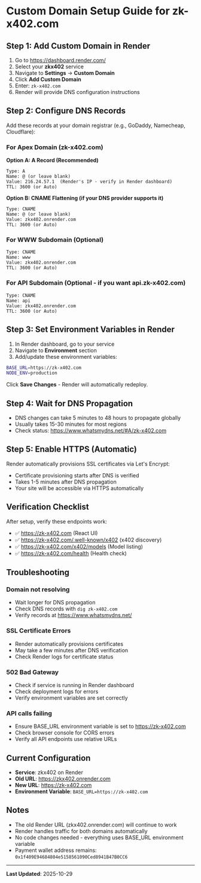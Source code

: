 # Custom Domain Setup Guide for zk-x402.com

## Step 1: Add Custom Domain in Render

1. Go to https://dashboard.render.com/
2. Select your **zkx402** service
3. Navigate to **Settings** → **Custom Domain**
4. Click **Add Custom Domain**
5. Enter: `zk-x402.com`
6. Render will provide DNS configuration instructions

## Step 2: Configure DNS Records

Add these records at your domain registrar (e.g., GoDaddy, Namecheap, Cloudflare):

### For Apex Domain (zk-x402.com)

**Option A: A Record (Recommended)**
```
Type: A
Name: @ (or leave blank)
Value: 216.24.57.1  (Render's IP - verify in Render dashboard)
TTL: 3600 (or Auto)
```

**Option B: CNAME Flattening (if your DNS provider supports it)**
```
Type: CNAME
Name: @ (or leave blank)
Value: zkx402.onrender.com
TTL: 3600 (or Auto)
```

### For WWW Subdomain (Optional)
```
Type: CNAME
Name: www
Value: zkx402.onrender.com
TTL: 3600 (or Auto)
```

### For API Subdomain (Optional - if you want api.zk-x402.com)
```
Type: CNAME
Name: api
Value: zkx402.onrender.com
TTL: 3600 (or Auto)
```

## Step 3: Set Environment Variables in Render

1. In Render dashboard, go to your service
2. Navigate to **Environment** section
3. Add/update these environment variables:

```bash
BASE_URL=https://zk-x402.com
NODE_ENV=production
```

Click **Save Changes** - Render will automatically redeploy.

## Step 4: Wait for DNS Propagation

- DNS changes can take 5 minutes to 48 hours to propagate globally
- Usually takes 15-30 minutes for most regions
- Check status: https://www.whatsmydns.net/#A/zk-x402.com

## Step 5: Enable HTTPS (Automatic)

Render automatically provisions SSL certificates via Let's Encrypt:
- Certificate provisioning starts after DNS is verified
- Takes 1-5 minutes after DNS propagation
- Your site will be accessible via HTTPS automatically

## Verification Checklist

After setup, verify these endpoints work:

- ✅ https://zk-x402.com (React UI)
- ✅ https://zk-x402.com/.well-known/x402 (x402 discovery)
- ✅ https://zk-x402.com/x402/models (Model listing)
- ✅ https://zk-x402.com/health (Health check)

## Troubleshooting

### Domain not resolving
- Wait longer for DNS propagation
- Check DNS records with `dig zk-x402.com`
- Verify records at https://www.whatsmydns.net/

### SSL Certificate Errors
- Render automatically provisions certificates
- May take a few minutes after DNS verification
- Check Render logs for certificate status

### 502 Bad Gateway
- Check if service is running in Render dashboard
- Check deployment logs for errors
- Verify environment variables are set correctly

### API calls failing
- Ensure BASE_URL environment variable is set to https://zk-x402.com
- Check browser console for CORS errors
- Verify all API endpoints use relative URLs

## Current Configuration

- **Service**: zkx402 on Render
- **Old URL**: https://zkx402.onrender.com
- **New URL**: https://zk-x402.com
- **Environment Variable**: `BASE_URL=https://zk-x402.com`

## Notes

- The old Render URL (zkx402.onrender.com) will continue to work
- Render handles traffic for both domains automatically
- No code changes needed - everything uses BASE_URL environment variable
- Payment wallet address remains: `0x1f409E94684804e5158561090Ced8941B47B0CC6`

---

**Last Updated**: 2025-10-29
